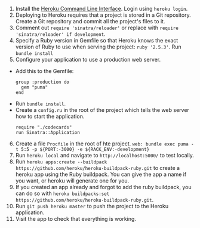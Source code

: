 1. Install the [Heroku Command Line Interface](https://toolbelt.heroku.com/). Login using `heroku login`.
2. Deploying to Heroku requires that a project is stored in a Git repository. Create a Git repository and commit all the project's files to it. 
3. Comment out `require 'sinatra/reloader'` or replace with `require 'sinatra/reloader' if development`.
4. Specify a Ruby version in Gemfile so that Heroku knows the exact version of Ruby to use when serving the project: `ruby '2.5.3'`. Run `bundle install`
5. Configure your application to use a production web server.
  - Add this to the Gemfile:
    ```
    group :production do
      gem "puma"
    end
    ```
  - Run `bundle install`.
  - Create a `config.ru` in the root of the project which tells the web server how to start the application.
    ```
    require "./codecards"
    run Sinatra::Application
    ```
6. Create a file `Procfile` in the root of hte project. `web: bundle exec puma -t 5:5 -p ${PORT:-3000} -e ${RACK_ENV:-development}`
7. Run `heroku local` and navigate to `http://localhost:5000/` to test locally.
8. Run `heroku apps:create --buildpack https://github.com/heroku/heroku-buildpack-ruby.git` to create a heroku app using the Ruby buildpack. You can give the app a name if you want, or heroku will generate one for you.
9. If you created an app already and forgot to add the ruby buildpack, you can do so with `heroku buildpacks:set https://github.com/heroku/heroku-buildpack-ruby.git`. 
10. Run `git push heroku master` to push the project to the Heroku application.
11. Visit the app to check that everything is working.

